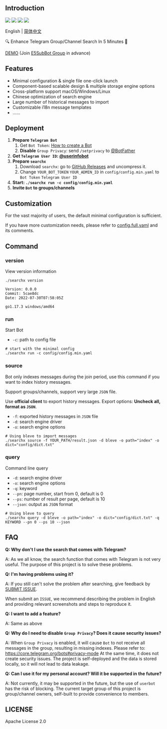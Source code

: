 ## Introduction
![](https://img.shields.io/github/go-mod/go-version/iyear/searchx?style=flat-square)
![](https://img.shields.io/github/license/iyear/searchx?style=flat-square)
![](https://img.shields.io/github/v/release/iyear/searchx?color=red&style=flat-square)
![](https://img.shields.io/github/last-commit/iyear/searchx?style=flat-square)

English | [简体中文](README_zh.md)

🔍 Enhance Telegram Group/Channel Search In 5 Minutes 🚀

[DEMO](https://t.me/e5subs_bot) (Join [E5SubBot Group](https://t.me/e5subbot) in advance)

## Features

- Minimal configuration & single file one-click launch
- Component-based scalable design & multiple storage engine options
- Cross-platform support macOS/Windows/Linux
- Chinese optimization of search engine
- Large number of historical messages to import
- Customizable i18n message templates
- ......

## Deployment

1. **Prepare `Telegram Bot`**
    1. Get `Bot Token`: [How to create a Bot](https://core.telegram.org/bots#6-botfather)
    2. **Disable** `Group Privacy`: send `/setprivacy` to [@BotFather](https://t.me/BotFather)
2. **Get `Telegram User ID`: [@userinfobot](https://t.me/userinfobot)**
3. **Prepare `searchx`**
    1. Download `searchx`: go to [GitHub Releases](https://github.com/iyear/searchx/releases) and uncompress it.
    2. Change `YOUR_BOT_TOKEN` `YOUR_ADMIN_ID` in `config/config.min.yaml` to `Bot Token` `Telegram User ID`
4. **Start: `./searchx run -c config/config.min.yaml`**
5. **Invite `Bot` to groups/channels**

## Customization
For the vast majority of users, the default minimal configuration is sufficient. 

If you have more customization needs, please refer to [config.full.yaml](config/config.full.yaml) and its comments.

## Command
### version
View version information

```shell
./searchx version
```

```
Version: 0.0.0
Commit: 5cae8dc
Date: 2022-07-30T07:58:05Z

go1.17.3 windows/amd64
```

### run
Start Bot

- `-c`: path to config file

```shell
# start with the minimal config
./searchx run -c config/config.min.yaml
```

### source
Bot only indexes messages during the join period, use this command if you want to index history messages. 

Support groups/channels, support very large `JSON` file.

Use **official client** to export history messages. Export options: **Uncheck all, format as `JSON`**.

- `-f`: exported history messages in `JSON` file
- `-d`: search engine driver
- `-o`: search engine options

```shell
# Using bleve to import messages
./searchx source -f YOUR_PATH/result.json -d bleve -o path="index" -o dict="config/dict.txt"
```

### query
Command line query

- `-d`: search engine driver
- `-o`: search engine options
- `-q`: keyword
- `--pn`: page number, start from 0, default is 0
- `--ps`: number of result per page, default is 10
- `--json`: output as `JSON` format

```shell
# Using bleve to query
./searchx query -d bleve -o path="index" -o dict="config/dict.txt" -q KEYWORD --pn 0 --ps 10 --json
```

## FAQ
**Q: Why don't I use the search that comes with Telegram?**

A: As we all know, the search function that comes with Telegram is not very useful. The purpose of this project is to solve these problems.

**Q: I'm having problems using it?**

A: If you still can't solve the problem after searching, give feedback by [SUBMIT ISSUE](https://github.com/iyear/searchx/issues/new).

When submit an `ISSUE`, we recommend describing the problem in English and providing relevant screenshots and steps to reproduce it.

**Q: I want to add a feature?**

A: Same as above

**Q: Why do I need to disable `Group Privacy`? Does it cause security issues?**

A: When `Group Privacy` is enabled, it will cause `Bot` to not receive all messages in the group, resulting in missing indexes. Please refer to: https://core.telegram.org/bots#privacy-mode
At the same time, it does not create security issues. The project is self-deployed and the data is stored locally, so it will not lead to data leakage.

**Q: Can I use it for my personal account? Will it be supported in the future?**

A: Not currently, it may be supported in the future, but the use of `userbot` has the risk of blocking. The current target group of this project is group/channel owners, self-built to provide convenience to members.

## LICENSE
Apache License 2.0
